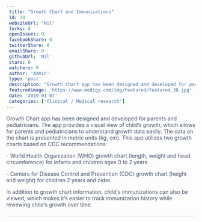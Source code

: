 ```yaml
--- 
 title: "Growth Chart and Immunizations" 
 id: 38  
 websiteUrl: "Nil" 
 forks: 0 
 openIssues: 0  
 facebookShare: 0  
 twitterShare: 0  
 emailShare: 0  
 githubUrl: 'Nil'
 stars: 0 
 watchers: 0 
 author: 'Admin' 
 type: 'post' 
 description: "Growth Chart app has been designed and developed for parents and pediatricians The app provides a visual view of childs growth which allows for parent"
 featuredimage: 'https://www.medigy.com/img/featured/featured_38.jpg' 
 date: '2019-01-07'
 categories: ['Clinical / Medical research']
---
```

<div data-reactid="39" style="color: rgb(67, 80, 101); font-family: "Open Sans", sans-serif; font-size: 16px;"><div data-reactid="40">Growth Chart app has been designed and developed for parents and pediatricians. The app provides a visual view of child’s growth, which allows for parents and pediatricians to understand growth data easily. The data on the chart is presented in metric units (kg, cm). This app utilizes two growth charts based on CDC recommendations:

\- World Health Organization (WHO) growth chart (length, weight and head circumference) for infants and children ages 0 to 2 years.

\- Centers for Disease Control and Prevention (CDC) growth chart (height and weight) for children 2 years and older.

In addition to growth chart information, child's immunizations can also be viewed, which makes it’s easier to track immunization history while reviewing child’s growth over time.

</div></div><div data-reactid="41" style="color: rgb(67, 80, 101); font-family: "Open Sans", sans-serif; font-size: 16px;"><div class="YMs_y" data-reactid="42" style="border-top: 4px solid rgb(243, 243, 243); padding-top: 1.5em; margin-top: 1.5em;"><div class="_3tpF_" data-reactid="43" style="width: 240px; display: inline-block; vertical-align: top; margin-bottom: 0px; padding: 0px 1em 0px 0px;"></div></div></div>